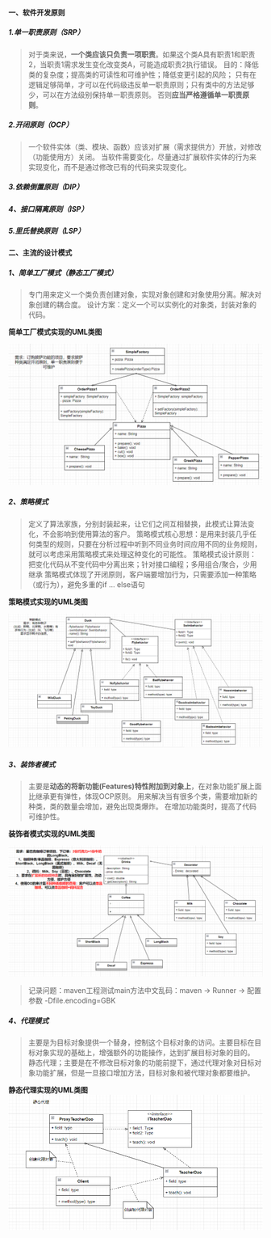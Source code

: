 #### 一、软件开发原则
##### 1.单一职责原则（SRP）

> 对于类来说，**一个类应该只负责一项职责**。如果这个类A具有职责1和职责2，当职责1需求发生变化改变类A，可能造成职责2执行错误。
> 目的：降低类的复杂度；提高类的可读性和可维护性；降低变更引起的风险；
> 只有在逻辑足够简单，才可以在代码级违反单一职责原则；只有类中的方法足够少，可以在方法级别保持单一职责原则。
> 否则**应当严格遵循单一职责原则**。

##### 2.开闭原则（OCP）

> 一个软件实体（类、模块、函数）应该对扩展（需求提供方）开放，对修改（功能使用方）关闭。
> 当软件需要变化，尽量通过扩展软件实体的行为来实现变化，而不是通过修改已有的代码来实现变化。

##### 3.依赖倒置原则（DIP）


##### 4、接口隔离原则（ISP）


##### 5.里氏替换原则（LSP）


#### 二、主流的设计模式

##### 1、简单工厂模式（静态工厂模式）
> 专门用来定义一个类负责创建对象，实现对象创建和对象使用分离。解决对象创建的耦合度。
> 设计方案：定义一个可以实例化的对象类，封装对象的代码。

**简单工厂模式实现的UML类图** 

![SimpleFactory](src/main/resources/designpattern-UML/SimpleFactory.png)


##### 2、策略模式
> 定义了算法家族，分别封装起来，让它们之间互相替换，此模式让算法变化，不会影响到使用算法的客户。
> 策略模式核心思想：是用来封装几乎任何类型的规则，只要在分析过程中听到不同业务时间应用不同的业务规则，
> 就可以考虑采用策略模式来处理这种变化的可能性。
> 策略模式设计原则：把变化代码从不变代码中分离出来；针对接口编程；多用组合/聚合，少用继承
> 策略模式体现了开闭原则，客户端要增加行为，只需要添加一种策略（或行为），避免多重的if ... else语句

**策略模式实现的UML类图** 

![Strategy](src/main/resources/designpattern-UML/Strategy.png)

##### 3、装饰者模式
> 主要是**动态的将新功能(Features)特性附加到对象上**，在对象功能扩展上面比继承更有弹性，体现OCP原则。
> 用来解决当有很多个类，需要增加新的种类，类的数量会增加，避免出现类爆炸。
> 在增加功能类时，提高了代码可维护性。

**装饰者模式实现的UML类图**

![Decorator](src/main/resources/designpattern-UML/Decorator.png)

> 记录问题：maven工程测试main方法中文乱码：maven -> Runner -> 配置参数 -Dfile.encoding=GBK

##### 4、代理模式
> 主要是为目标对象提供一个替身，控制这个目标对象的访问。主要目标在目标对象实现的基础上，增强额外的功能操作，达到扩展目标对象的目的。
> 静态代理；主要是在不修改目标对象的功能前提下，通过代理对象对目标对象功能扩展，但是一旦接口增加方法，目标对象和被代理对象都要维护。

**静态代理实现的UML类图**
![StaticProxy](src/main/resources/designpattern-UML/StaticProxy.png)